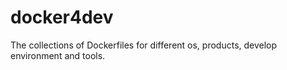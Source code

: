 # docker4dev
The collections of Dockerfiles for different os, products, develop environment and tools.
